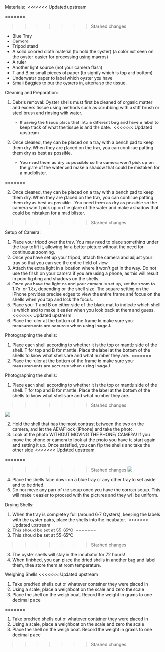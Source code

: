 
Materials: 
<<<<<<< Updated upstream

=======
>>>>>>> Stashed changes
- Blue Tray
- Camera 
- Tripod stand 
- A solid colored cloth material (to hold the oyster) (a color not seen on the oyster, easier for processing using macros) 
- A ruler 
- Another light source (not your camera flash) 
- T and B on small pieces of paper (to signify which is top and bottom) 
- Underwater paper to label which oyster you have
- Small Baggies to put the oysters in, after/also the tissue. 

Cleaning and Preparation:

1. Debris removal: Oyster shells must first be cleaned of organic matter and excess tissue using methods such as scrubbing with a stiff brush or steel brush and rinsing with water.
	- If saving the tissue place that into a different bag and have a label to keep track of what the tissue is and the date. 
<<<<<<< Updated upstream
    
2. Once cleaned, they can be placed on a tray with a bench pad to keep them dry. When they are placed on the tray, you can continue patting them dry as best as possible. 
	- You need them as dry as possible so the camera won't pick up on the glare of the water and make a shadow that could be mistaken for a mud blister. 

=======

2. Once cleaned, they can be placed on a tray with a bench pad to keep them dry. When they are placed on the tray, you can continue patting them dry as best as possible. 
		You need them as dry as possible so the camera won't pick up on the glare of the water and make a shadow that could be mistaken for a mud blister. 
    
>>>>>>> Stashed changes

Setup of Camera:

1. Place your tripod over the tray. You may need to place something under the tray to lift it, allowing for a better picture without the need for continuous zooming. 
2. Once you have set up your tripod, attach the camera and adjust your tray so that you can see the entire field of view. 
3. Attach the extra light in a location where it won't get in the way. Do not use the flash on your camera if you are using a phone, as this will result in poor lighting and shadows on the shells. 
4. Once you have the light on and your camera is set up, set the zoom to 1.7x  or 1.8x, depending on the shell size. The square setting on the iPhone provides precise edges to view the entire frame and focus on the shells when you tap and lock the focus. 
5. Place your T and B on either side of the black mat to indicate which shell is which and to make it easier when you look back at them and guess. 
<<<<<<< Updated upstream
6. Place the ruler at the bottom of the frame to make sure your measurements are accurate when using ImageJ. 


Photographing the shells: 


1. Place each shell according to whether it is the top or mantle side of the shell. T for top and B for mantle. Place the label at the bottom of the shells to know what shells are and what number they are. 
=======
6. Place the ruler at the bottom of the frame to make sure your measurements are accurate when using ImageJ.
  
Photographing the shells:

1. Place each shell according to whether it is the top or mantle side of the shell. T for top and B for mantle. Place the label at the bottom of the shells to know what shells are and what number they are. 
    
>>>>>>> Stashed changes

![](https://lh7-rt.googleusercontent.com/docsz/AD_4nXfrW4vXaNiapd_ssKQytWMEFghun1pSJaY95r8yha5zBGV6G1Q-R9JWF8mLrNFk8mCkWG0T6lL71262kJoLIljwQStktAWShwmgRudgC8226jG5Xeqtsba3r_HMofBY2GXWca-_BQ?key=z_G4b9gy-c2edOMeb05JOQ)


2. Hold the shell that has the most contrast between the two on the camera, and let the AE/AF lock (iPhone) and take the photo. 
3. Look at the photo WITHOUT MOVING THE PHONE/ CAMERA! If you move the phone or camera to look at the photo you have to start again and setting it up. Once satisfied, you can flip the shells and take the other side 
<<<<<<< Updated upstream

=======
>>>>>>> Stashed changes
![](https://lh7-rt.googleusercontent.com/docsz/AD_4nXdgbqjHPxi0F5soYcUJPQvULSLAYGbEXyEPjbSP-1Kj5jKYls32ibgWz-z9ZJ90l0F3Yd_uu15tiPI9eKsCMevskv2Bfgp52ZZsDwBHSYe064oGy_WvcHLzpToSzCQNlEkHOd0_?key=z_G4b9gy-c2edOMeb05JOQ)

4. Place the shells face down on a blue tray or any other tray to set aside and to be dried. 
5. Do not move any part of the setup once you have the correct setup. This will make it easier to proceed with the pictures and they will be uniform. 

Drying Shells:

1. When the tray is completely full (around 6-7 Oysters), keeping the labels with the oyster pairs, place the shells into the incubator. 
<<<<<<< Updated upstream
2. This should be set at 55-65℃ 
=======
2. This should be set at 55-65℃
>>>>>>> Stashed changes
3. The oyster shells will stay in the incubator for 72 hours! 
4. When finished, you can place the dried shells in another bag and label them, then store them at room temperature. 

Weighing Shells
<<<<<<< Updated upstream
1. Take predried shells out of whatever container they were placed in
2. Using a scale, place a weighboat on the scale and zero the scale
3. Place the shell on the weigh boat. Record the weight in grams to one decimal place

=======

1. Take predried shells out of whatever container they were placed in
2. Using a scale, place a weighboat on the scale and zero the scale
3. Place the shell on the weigh boat. Record the weight in grams to one decimal place
>>>>>>> Stashed changes
